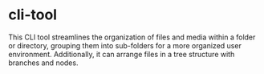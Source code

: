 # cli-tool
This CLI tool streamlines the organization of files and media within a folder or directory, grouping them into sub-folders for a more organized user environment. Additionally, it can arrange files in a tree structure with branches and nodes.
